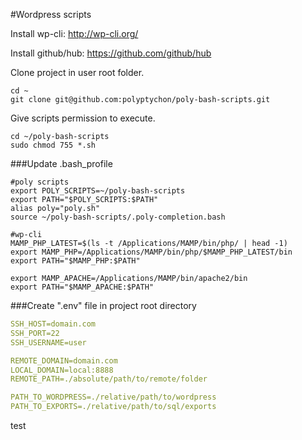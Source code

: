 #Wordpress scripts

Install wp-cli: http://wp-cli.org/

Install github/hub: https://github.com/github/hub

Clone project in user root folder.
```
cd ~
git clone git@github.com:polyptychon/poly-bash-scripts.git
```
Give scripts permission to execute.

```
cd ~/poly-bash-scripts
sudo chmod 755 *.sh
```

###Update .bash_profile

```
#poly scripts
export POLY_SCRIPTS=~/poly-bash-scripts
export PATH="$POLY_SCRIPTS:$PATH"
alias poly="poly.sh"
source ~/poly-bash-scripts/.poly-completion.bash

#wp-cli
MAMP_PHP_LATEST=$(ls -t /Applications/MAMP/bin/php/ | head -1)
export MAMP_PHP=/Applications/MAMP/bin/php/$MAMP_PHP_LATEST/bin
export PATH="$MAMP_PHP:$PATH"

export MAMP_APACHE=/Applications/MAMP/bin/apache2/bin
export PATH="$MAMP_APACHE:$PATH"
```



###Create ".env" file in project root directory

```yaml
SSH_HOST=domain.com
SSH_PORT=22
SSH_USERNAME=user

REMOTE_DOMAIN=domain.com
LOCAL_DOMAIN=local:8888
REMOTE_PATH=./absolute/path/to/remote/folder

PATH_TO_WORDPRESS=./relative/path/to/wordpress
PATH_TO_EXPORTS=./relative/path/to/sql/exports

```
test